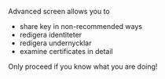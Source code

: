 [//]: # (NOTERING: Var vänlig och sätt varje mening på sin egen rad, Transifex sätter varje rad i sitt eget fält för översättningar!)

Advanced screen allows you to
* share key in non-recommended ways
* redigera identiteter
* redigera undernycklar
* examine certificates in detail

Only proceed if you know what you are doing!